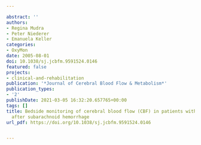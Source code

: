 ---
abstract: ''
authors:
- Regina Mudra
- Peter Niederer
- Emanuela Keller
categories:
- OxyMon
date: 2005-08-01
doi: 10.1038/sj.jcbfm.9591524.0146
featured: false
projects:
- clinical-and-rehabilitation
publication: '*Journal of Cerebral Blood Flow & Metabolism*'
publication_types:
- '2'
publishDate: 2021-03-05 16:32:20.657765+00:00
tags: []
title: Bedside monitoring of cerebral blood flow (CBF) in patients with cerebral vasospasm
  after subarachnoid hemorrhage
url_pdf: https://doi.org/10.1038/sj.jcbfm.9591524.0146

---
